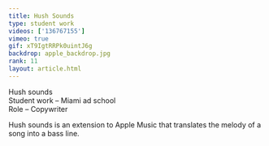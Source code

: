 ```yaml
---
title: Hush Sounds
type: student work
videos: ['136767155']
vimeo: true
gif: xT9IgtRRPk0uintJ6g
backdrop: apple_backdrop.jpg
rank: 11
layout: article.html
---
```


Hush sounds  
Student work – Miami ad school   
Role – Copywriter 

Hush sounds is an extension to Apple Music that translates the melody of a song into a bass line.